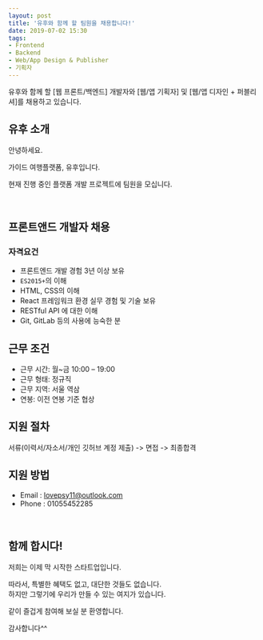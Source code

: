 ```yaml
---
layout: post
title: '유후와 함께 할 팀원을 채용합니다!'
date: 2019-07-02 15:30
tags:
- Frontend
- Backend
- Web/App Design & Publisher
- 기획자
---
```

 

유후와 함께 할 [웹 프론트/백엔드] 개발자와 [웹/앱 기획자] 및 [웹/앱 디자인 + 퍼블리셔]를 채용하고 있습니다.

## 유후 소개

안녕하세요.

가이드 여행플랫폼, 유후입니다.

현재 진행 중인 플랫폼 개발 프로젝트에 팀원을 모십니다.

<br/>

## 프론트앤드 개발자 채용

### 자격요건

- 프론트엔드 개발 경험 3년 이상 보유
- `ES2015+`의 이해
- HTML, CSS의 이해
- React 프레임워크 환경 실무 경험 및 기술 보유
- RESTful API 에 대한 이해
- Git, GitLab 등의 사용에 능숙한 분

## 근무 조건

- 근무 시간: 월~금 10:00 – 19:00 
- 근무 형태: 정규직 
- 근무 지역: 서울 역삼 
- 연봉: 이전 연봉 기준 협상 

## 지원 절차

서류(이력서/자소서/개인 깃허브 계정 제출) -> 면접 -> 최종합격

## 지원 방법

- Email : lovepsy11@outlook.com
- Phone : 01055452285

<br/>

## 함께 합시다!

저희는 이제 막 시작한 스타트업입니다.

따라서, 특별한 혜택도 없고, 대단한 것들도 없습니다.<br/>
하지만 그렇기에 우리가 만들 수 있는 여지가 있습니다.

같이 즐겁게 참여해 보실 분 환영합니다.

감사합니다^^ 
